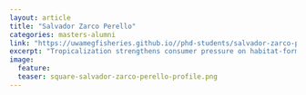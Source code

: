 ```yaml
---
layout: article
title: "Salvador Zarco Perello"
categories: masters-alumni
link: "https://uwamegfisheries.github.io//phd-students/salvador-zarco-perello/"
excerpt: "Tropicalization strengthens consumer pressure on habitat-forming seaweeds (2016)"
image:
  feature: 
  teaser: square-salvador-zarco-perello-profile.png
---
```

